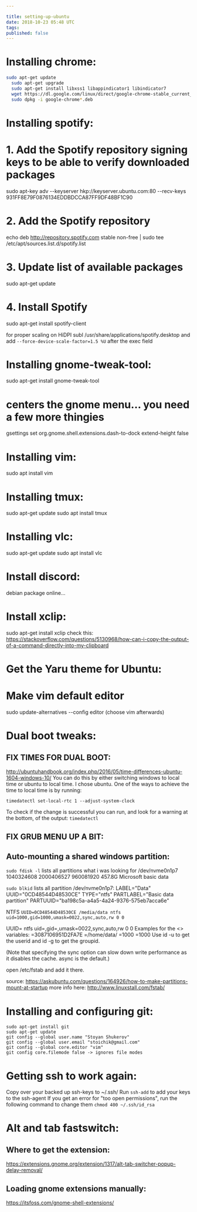 ```yaml
---

title: setting-up-ubuntu
date: 2018-10-23 05:48 UTC
tags: 
published: false
---
```


# Installing chrome:
    
  ```bash
  sudo apt-get update
    sudo apt-get upgrade
    sudo apt-get install libxss1 libappindicator1 libindicator7
    wget https://dl.google.com/linux/direct/google-chrome-stable_current_amd64.deb
    sudo dpkg -i google-chrome*.deb
  ```

# Installing spotify:
  # 1. Add the Spotify repository signing keys to be able to verify downloaded packages
  sudo apt-key adv --keyserver hkp://keyserver.ubuntu.com:80 --recv-keys 931FF8E79F0876134EDDBDCCA87FF9DF48BF1C90

  # 2. Add the Spotify repository
  echo deb http://repository.spotify.com stable non-free | sudo tee /etc/apt/sources.list.d/spotify.list

  # 3. Update list of available packages
  sudo apt-get update

  # 4. Install Spotify
  sudo apt-get install spotify-client

  for proper scaling on HiDPI
  subl /usr/share/applications/spotify.desktop  and add `--force-device-scale-factor=1.5 %U` after the exec field

# Installing gnome-tweak-tool:
  sudo apt-get install gnome-tweak-tool
  # centers the gnome menu... you need a few more thingies
  gsettings set org.gnome.shell.extensions.dash-to-dock extend-height false

# Installing vim:
  sudo apt install vim

# Installing tmux:
  sudo apt-get update
  sudo apt install tmux

# Installing vlc:
  sudo apt-get update
  sudo apt install vlc

# Install discord:
  debian package online...

# Install xclip:
  sudo apt-get install xclip
  check this: https://stackoverflow.com/questions/5130968/how-can-i-copy-the-output-of-a-command-directly-into-my-clipboard

# Get the Yaru theme for Ubuntu:

# Make vim default editor
sudo update-alternatives --config editor (choose vim afterwards)
# Dual boot tweaks:
##  FIX TIMES FOR DUAL BOOT:
  http://ubuntuhandbook.org/index.php/2016/05/time-differences-ubuntu-1604-windows-10/
  You can do this by either switching windows to local time or ubuntu to local time. I chose ubuntu. One of the ways
  to achieve the time to local time is by running:

  `timedatectl set-local-rtc 1 --adjust-system-clock`

  To check if the change is successful you can run, and look for a warning at the bottom, of the output:
  `timedatectl`

##  FIX GRUB MENU UP A BIT:

## Auto-mounting a shared windows partition:
  `sudo fdisk -l` lists all partitions
  what i was looking for
  /dev/nvme0n1p7 1040324608 2000406527 960081920 457.8G Microsoft basic data

  `sudo blkid` lists all partition 
  /dev/nvme0n1p7: LABEL="Data" UUID="0CD48544D48530CE" TYPE="ntfs" PARTLABEL="Basic data partition" PARTUUID="ba198c5a-a4a5-4a24-9376-575eb7acca6e"

  NTFS
  `UUID=0CD48544D48530CE /media/data ntfs uid=1000,gid=1000,umask=0022,sync,auto,rw 0 0`

  UUID=<uuid> <pathtomount> ntfs uid=<userid>,gid=<groupid>,umask=0022,sync,auto,rw 0 0
  Examples for the <> variables:
  <uuid>=3087106951D2FA7E
  <pathtomount>=/home/data/
  <userid>=1000
  <groupid>=1000
  Use id -u <username> to get the userid and id -g <username> to get the groupid.

  (Note that specifying the sync option can slow down write performance as it disables the cache. async is the default.)

  open /etc/fstab and add it there. 

  source: https://askubuntu.com/questions/164926/how-to-make-partitions-mount-at-startup
  more info here:
  http://www.linuxstall.com/fstab/


# Installing and configuring git:
    sudo apt-get install git
    sudo apt-get update
    git config --global user.name "Stoyan Shukerov"
    git config --global user.email "stoichik@gmail.com"
    git config --global core.editor "vim"
    git config core.filemode false -> ignores file modes

# Getting ssh to work again:
  Copy over your backed up ssh-keys to ~/.ssh/
  Run `ssh-add` to add your keys to the ssh-agent
  If you get an error for "too open permissions", run the following command to change them
  `chmod 400 ~/.ssh/id_rsa`

# Alt and tab fastswitch:
## Where to get the extension:
  https://extensions.gnome.org/extension/1317/alt-tab-switcher-popup-delay-removal/
## Loading gnome extensions manually:
  https://itsfoss.com/gnome-shell-extensions/


